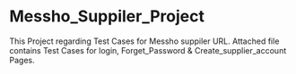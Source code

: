 # Messho_Suppiler_Project
This Project regarding Test Cases for Messho suppiler URL.
Attached file contains Test Cases for login, Forget_Password & Create_supplier_account Pages.
 
